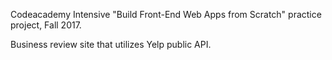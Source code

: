 Codeacademy Intensive "Build Front-End Web Apps from Scratch" practice project, Fall 2017. 

Business review site that utilizes Yelp public API.
